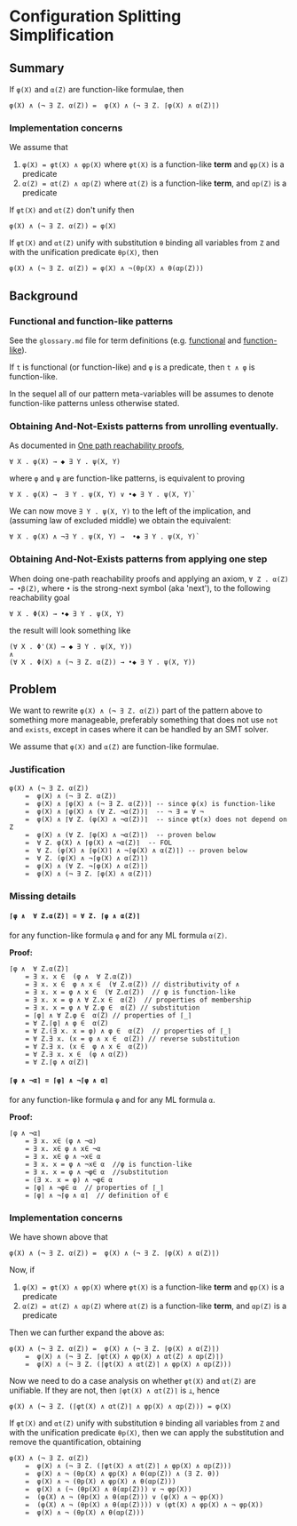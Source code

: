 Configuration Splitting Simplification
======================================

Summary
-------

If `φ(X)` and `α(Z)` are function-like formulae, then

```
φ(X) ∧ (¬ ∃ Z. α(Z)) =  φ(X) ∧ (¬ ∃ Z. ⌈φ(X) ∧ α(Z)⌉)
```
  
### Implementation concerns

We assume that
1. `φ(X) = φt(X) ∧ φp(X)` where `φt(X)` is a function-like __term__
   and `φp(X)` is a predicate
1. `α(Z) = αt(Z) ∧ αp(Z)` where `αt(Z)` is a function-like __term__,
   and `αp(Z)` is a predicate
 
If `φt(X)` and `αt(Z)` don't unify then 

```
φ(X) ∧ (¬ ∃ Z. α(Z)) = φ(X)
```

If `φt(X)` and `αt(Z)` unify with substitution `θ` binding all variables from `Z`
and with the unification predicate `θp(X)`, then

```
φ(X) ∧ (¬ ∃ Z. α(Z)) = φ(X) ∧ ¬(θp(X) ∧ θ(αp(Z)))
```

Background
----------

### Functional and function-like patterns

See the `glossary.md` file for term definitions (e.g.
[functional](glossary.md#functional) and
[function-like](glossary.md#functionlike)).

If `t` is functional (or function-like) and `φ` is a predicate,
then `t ∧ φ` is function-like.

In the sequel all of our pattern meta-variables will be assumes to denote
function-like patterns unless otherwise stated.

### Obtaining And-Not-Exists patterns from unrolling eventually.

As documented in [One path reachability proofs](2018-11-08-One-Path-Reachability-Proofs.md),
```
∀ X . φ(X) → ◆ ∃ Y . ψ(X, Y)
```
where `φ` and `ψ` are function-like patterns, is equivalent to proving
```
∀ X . φ(X) →  ∃ Y . ψ(X, Y) ∨ •◆ ∃ Y . ψ(X, Y)`
```

We can now move `∃ Y . ψ(X, Y)` to the left of the implication,
and (assuming law of excluded middle) we obtain the equivalent:
```
∀ X . φ(X) ∧ ¬∃ Y . ψ(X, Y) →  •◆ ∃ Y . ψ(X, Y)`
```

### Obtaining And-Not-Exists patterns from applying one step

When doing one-path reachability proofs and applying an axiom,
`∀ Z . α(Z) → •β(Z)`, where `•` is the strong-next symbol (aka 'next'),
to the following reachability goal
```
∀ X . Φ(X) → •◆ ∃ Y . ψ(X, Y)
```
the result will look something like
```
(∀ X . Φ'(X) → ◆ ∃ Y . ψ(X, Y))
∧
(∀ X . Φ(X) ∧ (¬ ∃ Z. α(Z)) → •◆ ∃ Y . ψ(X, Y))
```

Problem
-------

We want to rewrite `φ(X) ∧ (¬ ∃ Z. α(Z))` part of the pattern above
to something more manageable, preferably something that does not use `not`
and `exists`, except in cases where it can be handled by an SMT solver.

We assume that `φ(X)` and `α(Z)` are function-like formulae.

### Justification

```
φ(X) ∧ (¬ ∃ Z. α(Z))
    =  φ(X) ∧ (¬ ∃ Z. α(Z))
    =  φ(X) ∧ ⌈φ(X) ∧ (¬ ∃ Z. α(Z))⌉ -- since φ(x) is function-like
    =  φ(X) ∧ ⌈φ(X) ∧ (∀ Z. ¬α(Z))⌉  -- ¬ ∃ = ∀ ¬
    =  φ(X) ∧ ⌈∀ Z. (φ(X) ∧ ¬α(Z))⌉  -- since φt(x) does not depend on Z
    =  φ(X) ∧ (∀ Z. ⌈φ(X) ∧ ¬α(Z)⌉)  -- proven below
    =  ∀ Z. φ(X) ∧ ⌈φ(X) ∧ ¬α(Z)⌉  -- FOL
    =  ∀ Z. (φ(X) ∧ ⌈φ(X)⌉ ∧ ¬⌈φ(X) ∧ α(Z)⌉) -- proven below
    =  ∀ Z. (φ(X) ∧ ¬⌈φ(X) ∧ α(Z)⌉)
    =  φ(X) ∧ (∀ Z. ¬⌈φ(X) ∧ α(Z)⌉)
    =  φ(X) ∧ (¬ ∃ Z. ⌈φ(X) ∧ α(Z)⌉)
```


### Missing details


#### `⌈φ ∧  ∀ Z.α(Z)⌉ = ∀ Z. ⌈φ ∧ α(Z)⌉`

for any function-like formula `φ` and for any ML formula `α(Z)`.

__Proof:__
```
⌈φ ∧  ∀ Z.α(Z)⌉
    = ∃ x. x ∈  (φ ∧  ∀ Z.α(Z))
    = ∃ x. x ∈  φ ∧ x ∈  (∀ Z.α(Z)) // distributivity of ∧ 
    = ∃ x. x = φ ∧ x ∈  (∀ Z.α(Z))  // φ is function-like
    = ∃ x. x = φ ∧ ∀ Z.x ∈  α(Z)  // properties of membership
    = ∃ x. x = φ ∧ ∀ Z.φ ∈  α(Z) // substitution
    = ⌈φ⌉ ∧ ∀ Z.φ ∈  α(Z) // properties of ⌈_⌉
    = ∀ Z.⌈φ⌉ ∧ φ ∈  α(Z) 
    = ∀ Z.(∃ x. x = φ) ∧ φ ∈  α(Z)  // properties of ⌈_⌉
    = ∀ Z.∃ x. (x = φ ∧ x ∈  α(Z)) // reverse substitution 
    = ∀ Z.∃ x. (x ∈  φ ∧ x ∈  α(Z)) 
    = ∀ Z.∃ x. x ∈  (φ ∧ α(Z)) 
    = ∀ Z.⌈φ ∧ α(Z)⌉ 
```

#### `⌈φ ∧ ¬α⌉ = ⌈φ⌉ ∧ ¬⌈φ ∧ α⌉`

for any function-like formula `φ` and for any ML formula `α`.

__Proof:__
```
⌈φ ∧ ¬α⌉
    = ∃ x. x∈ (φ ∧ ¬α)
    = ∃ x. x∈ φ ∧ x∈ ¬α
    = ∃ x. x∈ φ ∧ ¬x∈ α 
    = ∃ x. x = φ ∧ ¬x∈ α  //φ is function-like
    = ∃ x. x = φ ∧ ¬φ∈ α  //substitution
    = (∃ x. x = φ) ∧ ¬φ∈ α
    = ⌈φ⌉ ∧ ¬φ∈ α  // properties of ⌈_⌉
    = ⌈φ⌉ ∧ ¬⌈φ ∧ α⌉  // definition of ∈ 
```


### Implementation concerns

We have shown above that

```
φ(X) ∧ (¬ ∃ Z. α(Z)) =  φ(X) ∧ (¬ ∃ Z. ⌈φ(X) ∧ α(Z)⌉)
```

Now, if
1. `φ(X) = φt(X) ∧ φp(X)` where `φt(X)` is a function-like __term__
   and `φp(X)` is a predicate
1. `α(Z) = αt(Z) ∧ αp(Z)` where `αt(Z)` is a function-like __term__,
   and `αp(Z)` is a predicate
 
Then we can further expand the above as:
```
φ(X) ∧ (¬ ∃ Z. α(Z)) =  φ(X) ∧ (¬ ∃ Z. ⌈φ(X) ∧ α(Z)⌉)
    =  φ(X) ∧ (¬ ∃ Z. ⌈φt(X) ∧ φp(X) ∧ αt(Z) ∧ αp(Z)⌉)
    =  φ(X) ∧ (¬ ∃ Z. (⌈φt(X) ∧ αt(Z)⌉ ∧ φp(X) ∧ αp(Z)))
```

Now we need to do a case analysis on whether `φt(X)` and `αt(Z)` are unifiable.
If they are not, then `⌈φt(X) ∧ αt(Z)⌉` is `⊥`, hence 

```
φ(X) ∧ (¬ ∃ Z. (⌈φt(X) ∧ αt(Z)⌉ ∧ φp(X) ∧ αp(Z))) = φ(X)
```

If `φt(X)` and `αt(Z)` unify with substitution `θ` binding all variables from `Z`
and with the unification predicate `θp(X)`, then we can apply the substitution
and remove the quantification, obtaining

```
φ(X) ∧ (¬ ∃ Z. α(Z))
    =  φ(X) ∧ (¬ ∃ Z. (⌈φt(X) ∧ αt(Z)⌉ ∧ φp(X) ∧ αp(Z)))
    =  φ(X) ∧ ¬ (θp(X) ∧ φp(X) ∧ θ(αp(Z)) ∧ (∃ Z. θ))
    =  φ(X) ∧ ¬ (θp(X) ∧ φp(X) ∧ θ(αp(Z)))
    =  φ(X) ∧ (¬ (θp(X) ∧ θ(αp(Z))) ∨ ¬ φp(X))
    =  (φ(X) ∧ ¬ (θp(X) ∧ θ(αp(Z))) ∨ (φ(X) ∧ ¬ φp(X))
    =  (φ(X) ∧ ¬ (θp(X) ∧ θ(αp(Z)))) ∨ (φt(X) ∧ φp(X) ∧ ¬ φp(X))
    =  φ(X) ∧ ¬ (θp(X) ∧ θ(αp(Z)))
```
